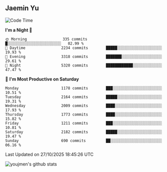 ## Jaemin Yu

<!--START_SECTION:waka-->
![Code Time](http://img.shields.io/badge/Code%20Time-11%20mins-blue)

**I'm a Night 🦉** 

```text
🌞 Morning                335 commits         █░░░░░░░░░░░░░░░░░░░░░░░░   02.99 % 
🌆 Daytime                2234 commits        █████░░░░░░░░░░░░░░░░░░░░   19.93 % 
🌃 Evening                3318 commits        ███████░░░░░░░░░░░░░░░░░░   29.61 % 
🌙 Night                  5320 commits        ████████████░░░░░░░░░░░░░   47.47 % 
```
📅 **I'm Most Productive on Saturday** 

```text
Monday                   1178 commits        ███░░░░░░░░░░░░░░░░░░░░░░   10.51 % 
Tuesday                  2164 commits        █████░░░░░░░░░░░░░░░░░░░░   19.31 % 
Wednesday                2009 commits        ████░░░░░░░░░░░░░░░░░░░░░   17.93 % 
Thursday                 1773 commits        ████░░░░░░░░░░░░░░░░░░░░░   15.82 % 
Friday                   1211 commits        ███░░░░░░░░░░░░░░░░░░░░░░   10.81 % 
Saturday                 2182 commits        █████░░░░░░░░░░░░░░░░░░░░   19.47 % 
Sunday                   690 commits         ██░░░░░░░░░░░░░░░░░░░░░░░   06.16 % 
```



 Last Updated on 27/10/2025 18:45:26 UTC
<!--END_SECTION:waka-->

![youjmen's github stats](https://github-readme-stats.vercel.app/api?username=youjmen&show_icons=true)
